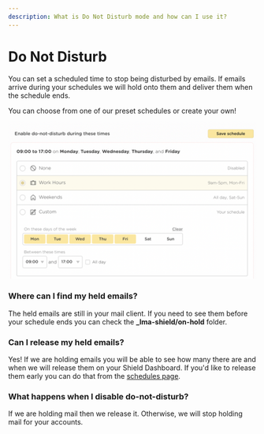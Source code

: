 ```yaml
---
description: What is Do Not Disturb mode and how can I use it?
---
```


# Do Not Disturb

You can set a scheduled time to stop being disturbed by emails. If emails arrive during your schedules we will hold onto them and deliver them when the schedule ends.

You can choose from one of our preset schedules or create your own!

![Choose a scheduled time to not be disturbed](<../../.gitbook/assets/image (47).png>)

### Where can I find my held emails?

The held emails are still in your mail client. If you need to see them before your schedule ends you can check the **\_lma-shield/on-hold** folder.

### Can I release my held emails?

Yes! If we are holding emails you will be able to see how many there are and when we will release them on your Shield Dashboard. If you'd like to release them early you can do that from the [schedules page](https://leavemealone.app/app/shield/schedules).

### What happens when I disable do-not-disturb?

If we are holding mail then we release it. Otherwise, we will stop holding mail for your accounts.
